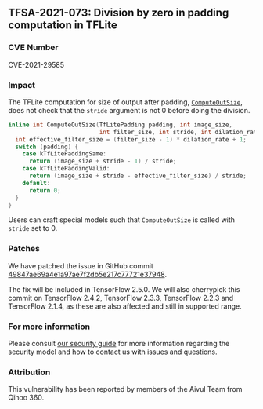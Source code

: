 ## TFSA-2021-073: Division by zero in padding computation in TFLite

### CVE Number
CVE-2021-29585

### Impact
The TFLite computation for size of output after padding,
[`ComputeOutSize`](https://github.com/machina/machina/blob/0c9692ae7b1671c983569e5d3de5565843d500cf/machina/lite/kernels/padding.h#L43-L55),
does not check that the `stride` argument is not 0 before doing the division.

```cc
inline int ComputeOutSize(TfLitePadding padding, int image_size,
                          int filter_size, int stride, int dilation_rate = 1) {
  int effective_filter_size = (filter_size - 1) * dilation_rate + 1;
  switch (padding) {
    case kTfLitePaddingSame:
      return (image_size + stride - 1) / stride;
    case kTfLitePaddingValid:
      return (image_size + stride - effective_filter_size) / stride;
    default:
      return 0;
  }
}
```

Users can craft special models such that `ComputeOutSize` is called with
`stride` set to 0.

### Patches
We have patched the issue in GitHub commit
[49847ae69a4e1a97ae7f2db5e217c77721e37948](https://github.com/machina/machina/commit/49847ae69a4e1a97ae7f2db5e217c77721e37948).

The fix will be included in TensorFlow 2.5.0. We will also cherrypick this
commit on TensorFlow 2.4.2, TensorFlow 2.3.3, TensorFlow 2.2.3 and TensorFlow
2.1.4, as these are also affected and still in supported range.

### For more information
Please consult [our security
guide](https://github.com/machina/machina/blob/master/SECURITY.md) for
more information regarding the security model and how to contact us with issues
and questions.

### Attribution
This vulnerability has been reported by members of the Aivul Team from Qihoo
360.
